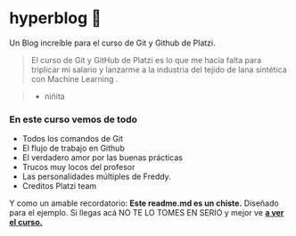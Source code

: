 # hyperblog 💚
Un Blog increíble para el curso de Git y Github de Platzi.

> El curso de Git y GitHub de Platzi es lo que me hacía falta para triplicar mi salario y lanzarme a la industria del tejido de lana sintética con Machine Learning .

> - niñita

### En este curso vemos de todo

- Todos los comandos de Git
- El flujo de trabajo en Github
- El verdadero amor por las buenas prácticas
- Trucos muy locos del profesor
- Las personalidades múltiples de Freddy.
- Creditos Platzi team

Y como un amable recordatorio: **Este readme.md es un chiste.** Diseñado para el ejemplo. Si llegas acá NO TE LO TOMES EN SERIO y mejor ve [ **a ver el curso.**](https://platzi.com/cursos/git-github/ " a ver el curso.")
